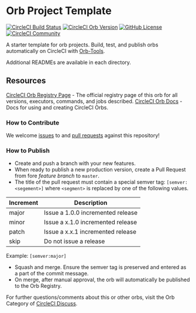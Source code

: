 # Orb Project Template

[![CircleCI Build Status](https://circleci.com/gh/seongwon-kang/article-classifier-ob.svg?style=shield "CircleCI Build Status")](https://circleci.com/gh/seongwon-kang/article-classifier-ob) [![CircleCI Orb Version](https://img.shields.io/badge/endpoint.svg?url=https://badges.circleci.io/orb/seongwon-kang/article-classifier-ob)](https://circleci.com/orbs/registry/orb/seongwon-kang/article-classifier-ob) [![GitHub License](https://img.shields.io/badge/license-MIT-lightgrey.svg)](https://raw.githubusercontent.com/seongwon-kang/article-classifier-ob/master/LICENSE) [![CircleCI Community](https://img.shields.io/badge/community-CircleCI%20Discuss-343434.svg)](https://discuss.circleci.com/c/ecosystem/orbs)



A starter template for orb projects. Build, test, and publish orbs automatically on CircleCI with [Orb-Tools](https://circleci.com/orbs/registry/orb/circleci/orb-tools).

Additional READMEs are available in each directory.



## Resources

[CircleCI Orb Registry Page](https://circleci.com/orbs/registry/orb/seongwon-kang/article-classifier-ob) - The official registry page of this orb for all versions, executors, commands, and jobs described.
[CircleCI Orb Docs](https://circleci.com/docs/2.0/orb-intro/#section=configuration) - Docs for using and creating CircleCI Orbs.

### How to Contribute

We welcome [issues](https://github.com/seongwon-kang/article-classifier-ob/issues) to and [pull requests](https://github.com/seongwon-kang/article-classifier-ob/pulls) against this repository!

### How to Publish
* Create and push a branch with your new features.
* When ready to publish a new production version, create a Pull Request from fore _feature branch_ to `master`.
* The title of the pull request must contain a special semver tag: `[semver:<segement>]` where `<segment>` is replaced by one of the following values.

| Increment | Description|
| ----------| -----------|
| major     | Issue a 1.0.0 incremented release|
| minor     | Issue a x.1.0 incremented release|
| patch     | Issue a x.x.1 incremented release|
| skip      | Do not issue a release|

Example: `[semver:major]`

* Squash and merge. Ensure the semver tag is preserved and entered as a part of the commit message.
* On merge, after manual approval, the orb will automatically be published to the Orb Registry.


For further questions/comments about this or other orbs, visit the Orb Category of [CircleCI Discuss](https://discuss.circleci.com/c/orbs).

